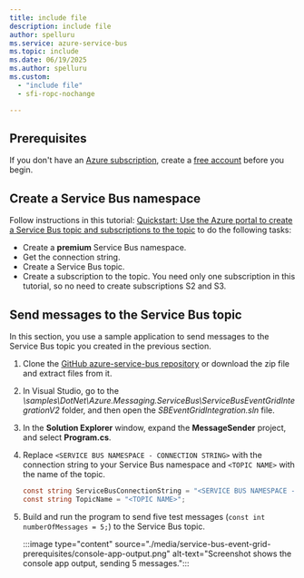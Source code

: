 ```yaml
---
title: include file
description: include file
author: spelluru
ms.service: azure-service-bus
ms.topic: include
ms.date: 06/19/2025
ms.author: spelluru
ms.custom:
  - "include file"
  - sfi-ropc-nochange

---
```


## Prerequisites

If you don't have an [Azure subscription](../../guides/developer/azure-developer-guide.md#understanding-accounts-subscriptions-and-billing), create a [free account](https://azure.microsoft.com/free/?ref=microsoft.com&utm_source=microsoft.com&utm_medium=docs&utm_campaign=visualstudio) before you begin.

## Create a Service Bus namespace

Follow instructions in this tutorial: [Quickstart: Use the Azure portal to create a Service Bus topic and subscriptions to the topic](../service-bus-quickstart-topics-subscriptions-portal.md) to do the following tasks:

- Create a **premium** Service Bus namespace. 
- Get the connection string. 
- Create a Service Bus topic.
- Create a subscription to the topic. You need only one subscription in this tutorial, so no need to create subscriptions S2 and S3. 

## Send messages to the Service Bus topic

In this section, you use a sample application to send messages to the Service Bus topic you created in the previous section. 

1. Clone the [GitHub azure-service-bus repository](https://github.com/Azure/azure-service-bus/) or download the zip file and extract files from it. 
1. In Visual Studio, go to the *\samples\DotNet\Azure.Messaging.ServiceBus\ServiceBusEventGridIntegrationV2* folder, and then open the *SBEventGridIntegration.sln* file.
1. In the **Solution Explorer** window, expand the **MessageSender** project, and select **Program.cs**.
1. Replace `<SERVICE BUS NAMESPACE - CONNECTION STRING>` with the connection string to your Service Bus namespace and `<TOPIC NAME>` with the name of the topic. 

   ```csharp
   const string ServiceBusConnectionString = "<SERVICE BUS NAMESPACE - CONNECTION STRING>";
   const string TopicName = "<TOPIC NAME>";
   ```

1. Build and run the program to send five test messages (`const int numberOfMessages = 5;`) to the Service Bus topic. 

   :::image type="content" source="./media/service-bus-event-grid-prerequisites/console-app-output.png" alt-text="Screenshot shows the console app output, sending 5 messages.":::
